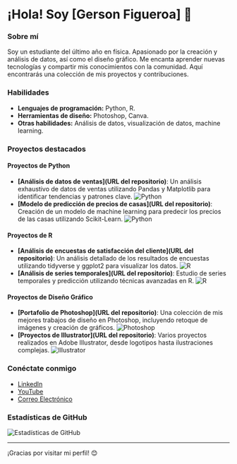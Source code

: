 # ¡Hola! Soy [Gerson Figueroa] 👋

### Sobre mí
Soy un estudiante del último año en física. Apasionado por la creación y análisis de datos, así como el diseño gráfico. Me encanta aprender nuevas tecnologías y compartir mis conocimientos con la comunidad. Aquí encontrarás una colección de mis proyectos y contribuciones.

### Habilidades
- **Lenguajes de programación:** Python, R.
- **Herramientas de diseño:** Photoshop, Canva.
- **Otras habilidades:** Análisis de datos, visualización de datos, machine learning.

### Proyectos destacados

#### Proyectos de Python
- **[Análisis de datos de ventas](URL del repositorio)**: Un análisis exhaustivo de datos de ventas utilizando Pandas y Matplotlib para identificar tendencias y patrones clave. ![Python](https://img.shields.io/badge/-Python-blue)
- **[Modelo de predicción de precios de casas](URL del repositorio)**: Creación de un modelo de machine learning para predecir los precios de las casas utilizando Scikit-Learn. ![Python](https://img.shields.io/badge/-Python-blue)

#### Proyectos de R
- **[Análisis de encuestas de satisfacción del cliente](URL del repositorio)**: Un análisis detallado de los resultados de encuestas utilizando tidyverse y ggplot2 para visualizar los datos. ![R](https://img.shields.io/badge/-R-blue)
- **[Análisis de series temporales](URL del repositorio)**: Estudio de series temporales y predicción utilizando técnicas avanzadas en R. ![R](https://img.shields.io/badge/-R-blue)

#### Proyectos de Diseño Gráfico
- **[Portafolio de Photoshop](URL del repositorio)**: Una colección de mis mejores trabajos de diseño en Photoshop, incluyendo retoque de imágenes y creación de gráficos. ![Photoshop](https://img.shields.io/badge/-Photoshop-blue)
- **[Proyectos de Illustrator](URL del repositorio)**: Varios proyectos realizados en Adobe Illustrator, desde logotipos hasta ilustraciones complejas. ![Illustrator](https://img.shields.io/badge/-Illustrator-blue)

### Conéctate conmigo
- [LinkedIn](https://www.linkedin.com/in/gerson-noé-figueroa-jiménez/)
- [YouTube](https://www.youtube.com/@gersonfigueroa_)
- [Correo Electrónico](gersonfi999@gmail.com)

### Estadísticas de GitHub
![Estadísticas de GitHub](https://github-readme-stats.vercel.app/api?username=gersonfigueroa72&show_icons=true&theme=radical)

---

¡Gracias por visitar mi perfil! 😊
